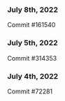 ### July 8th, 2022

Commit #161540

### July 5th, 2022

Commit #314353


### July 4th, 2022

Commit #72281
